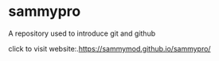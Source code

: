 # sammypro
A repository used to introduce git and github


click to visit website:.https://sammymod.github.io/sammypro/
